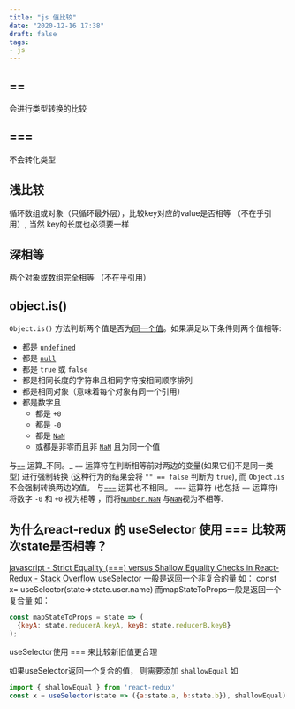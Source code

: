 ```yaml
---
title: "js 值比较"
date: "2020-12-16 17:38"
draft: false
tags:
- js
---
```


## ==
会进行类型转换的比较

## ===
不会转化类型
## 浅比较
循环数组或对象（只循环最外层），比较key对应的value是否相等 （不在乎引用）,  当然 key的长度也必须要一样
## 深相等
两个对象或数组完全相等 （不在乎引用）


## object.is()
`Object.is()` 方法判断两个值是否为[同一个值](https://developer.mozilla.org/zh-CN/docs/Web/JavaScript/Equality_comparisons_and_sameness)。如果满足以下条件则两个值相等:

- 都是 [`undefined`](https://developer.mozilla.org/zh-CN/docs/Web/JavaScript/Reference/Global_Objects/undefined)
- 都是 [`null`](https://developer.mozilla.org/zh-CN/docs/Web/JavaScript/Reference/Global_Objects/null)
- 都是 `true` 或 `false`
- 都是相同长度的字符串且相同字符按相同顺序排列
- 都是相同对象（意味着每个对象有同一个引用）
- 都是数字且   
   - 都是 `+0`
   - 都是 `-0`
   - 都是 [`NaN`](https://developer.mozilla.org/zh-CN/docs/Web/JavaScript/Reference/Global_Objects/NaN)
   - 或都是非零而且非 [`NaN`](https://developer.mozilla.org/zh-CN/docs/Web/JavaScript/Reference/Global_Objects/NaN) 且为同一个值

与[`==`](https://developer.mozilla.org/zh-CN/docs/Web/JavaScript/Reference/Operators/Comparison_Operators#Equality) 运算_不同。_  `==` 运算符在判断相等前对两边的变量(如果它们不是同一类型) 进行强制转换 (这种行为的结果会将 `"" == false` 判断为 `true`), 而 `Object.is`不会强制转换两边的值。
与[`===`](https://developer.mozilla.org/zh-CN/docs/Web/JavaScript/Reference/Operators/Comparison_Operators#Identity) 运算也不相同。 `===` 运算符 (也包括 `==` 运算符) 将数字 `-0` 和 `+0` 视为相等 ，而将[`Number.NaN`](https://developer.mozilla.org/zh-CN/docs/Web/JavaScript/Reference/Global_Objects/Number/NaN) 与[`NaN`](https://developer.mozilla.org/zh-CN/docs/Web/JavaScript/Reference/Global_Objects/NaN)视为不相等.
## 为什么react-redux 的 useSelector 使用 === 比较两次state是否相等？
[javascript - Strict Equality (===) versus Shallow Equality Checks in React-Redux - Stack Overflow](https://stackoverflow.com/questions/58212159/strict-equality-versus-shallow-equality-checks-in-react-redux)
useSelector 一般是返回一个非复合的量 如： const x= useSelector(state=>state.user.name)
而mapStateToProps一般是返回一个复合量 如：
```jsx
const mapStateToProps = state => (
  {keyA: state.reducerA.keyA, keyB: state.reducerB.keyB}
);
```

useSelector使用 === 来比较新旧值更合理

如果useSelector返回一个复合的值， 则需要添加 `shallowEqual` 如
```jsx
import { shallowEqual } from 'react-redux'
const x = useSelector(state => ({a:state.a, b:state.b}), shallowEqual)
```
